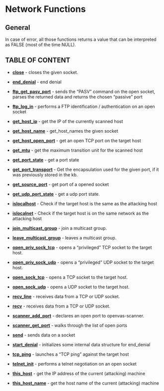 # Network Functions

## General

In case of error, all those functions returns a value that can be interpreted as FALSE (most of the time NULL).

## TABLE OF CONTENT

- **[close](close.md)** - closes the given socket.
- **[end_denial](end_denial.md)** - end denial
- **[ftp_get_pasv_port](ftp_get_pasv_port.md)** - sends the “PASV” command on the open socket, parses the returned data and returns the chosen “passive” port
- **[ftp_log_in](ftp_log_in.md)** - performs a FTP identification / authentication on an open socket
- **[get_host_ip](get_host_ip.md)** - get the IP of the currently scanned host
- **[get_host_name](get_host_name.md)** - get_host_names the given socket
- **[get_host_open_port](get_host_open_port.md)** - get an open TCP port on the target host
- **[get_mtu](get_mtu.md)** - get the maximum transition unit for the scanned host
- **[get_port_state](get_port_state.md)** - get a port state
- **[get_port_transport](get_port_transport.md)** - Get the encapsulation used for the given port, if it was previously stored in the kb.
- **[get_source_port](get_source_port.md)** - get port of a opened socket

- **[get_udp_port_state](get_udp_port_state.md)** - get a udp port state.
- **[islocalhost](islocalhost.md)** - Check if the  target host is the same as the attacking host
- **[islocalnet](islocalnet.md)** - Check if the target host is on the same network as the attacking host
- **[join_multicast_group](join_multicast_group.md)** - join a multicast group.
- **[leave_multicast_group](leave_multicast_group.md)** - leaves a multicast group.
- **[open_priv_sock_tcp](open_priv_sock_tcp.md)** - opens a “privileged” TCP socket to the target host.
- **[open_priv_sock_udp](open_priv_sock_udp.md)** - opens a “privileged” UDP socket to the target host.
- **[open_sock_tcp](open_sock_tcp.md)** - opens a TCP socket to the target host.
- **[open_sock_udp](open_sock_udp.md)** - opens a UDP socket to the target host.
- **[recv_line](recv_line.md)** - receives data from a TCP or UDP socket.
- **[recv](recv.md)** - receives data from a TCP or UDP socket.
- **[scanner_add_port](scanner_add_port.md)** - declares an open port to openvas-scanner.
- **[scanner_get_port](scanner_get_port.md)** - walks through the list of open ports
- **[send](send.md)** - sends data on a socket
- **[start_denial](start_denial.md)** - initializes some internal data structure for end_denial
- **[tcp_ping](tcp_ping.md)** - launches a “TCP ping” against the target host
- **[telnet_init](telnet_init.md)** - performs a telnet negotiation on an open socket
- **[this_host](this_host.md)** - get the IP address of the current (attacking) machine
- **[this_host_name](this_host_name.md)** - get the host name of the current (attacking) machine